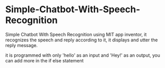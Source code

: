 # Simple-Chatbot-With-Speech-Recognition

Simple Chatbot With Speech Recognition using MIT app inventor, it recognizes the speech and reply according to it, it displays and utter the reply message.

it is programmed with only 'hello' as an input and 'Hey!' as an output, you can add more in the if else statement
